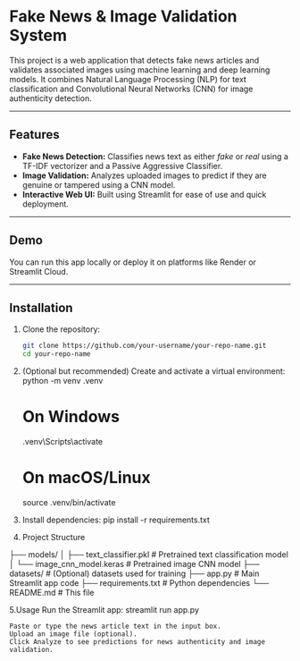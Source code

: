 # Fake News & Image Validation System

This project is a web application that detects fake news articles and validates associated images using machine learning and deep learning models. It combines Natural Language Processing (NLP) for text classification and Convolutional Neural Networks (CNN) for image authenticity detection.

---

## Features

- **Fake News Detection:** Classifies news text as either *fake* or *real* using a TF-IDF vectorizer and a Passive Aggressive Classifier.
- **Image Validation:** Analyzes uploaded images to predict if they are genuine or tampered using a CNN model.
- **Interactive Web UI:** Built using Streamlit for ease of use and quick deployment.

---

## Demo

You can run this app locally or deploy it on platforms like Render or Streamlit Cloud.

---

## Installation

1. Clone the repository:
   ```bash
   git clone https://github.com/your-username/your-repo-name.git
   cd your-repo-name

2. (Optional but recommended) Create and activate a virtual environment:
  python -m venv .venv
    # On Windows
      .venv\Scripts\activate
    # On macOS/Linux
      source .venv/bin/activate

3. Install dependencies:
  pip install -r requirements.txt

4. Project Structure
   
  ├── models/
  │   ├── text_classifier.pkl          # Pretrained text classification model
  │   └── image_cnn_model.keras         # Pretrained image CNN model
  ├── datasets/                        # (Optional) datasets used for training
  ├── app.py                          # Main Streamlit app code
  ├── requirements.txt                # Python dependencies
  └── README.md                      # This file

  5.Usage
    Run the Streamlit app:
        streamlit run app.py
        
    Paste or type the news article text in the input box.
    Upload an image file (optional).
    Click Analyze to see predictions for news authenticity and image validation.

